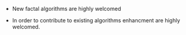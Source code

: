 - New factal algorithms are highly welcomed

- In order to contribute to existing algorithms enhancment are highly welcomed.
